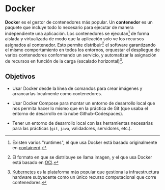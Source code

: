 # Docker

**Docker** es el gestor de contenedores más popular. Un **contenedor** es un paquete que incluye todo lo necesario para ejecutar de manera independiente una aplicación. Los contenedores se ejecutan[^1] de forma aislada y virtualizada de modo que la aplicación solo ve los recursos asignados al contenedor. Esto permite distribuir[^2] el software garantizando el mismo comportamiento en todos los entornos, orquestar el despliegue de varios contenedores conformando un servicio, y automatizar la asignación de recursos en función de la carga (escalado horizontal)[^3].

## Objetivos

- Usar Docker desde la línea de comandos para crear imágenes y arrancarlas localmente como contenedores.

- Usar Docker Compose para montar un entorno de desarrollo local que nos permita hacer lo mismo que en la práctica de Git (que usaba el entorno de desarrollo en la nube Github-Codespaces).

- Tener un entorno de desarrollo local con las herramientas necesarias para las prácticas (`git`, `java`, validadores, servidores, etc.).

[^1]: Existen varios "runtimes", el que usa Docker está basado originalmente en [containerd](https://containerd.io/).

[^2]: El formato en que se distribuye se llama imagen, y el que usa Docker está basado en [OCI](https://opencontainers.org/).

[^3]: [Kubernetes](https://kubernetes.io/) es la plataforma más popular que gestiona la infraestructura hardware subyacente como un único recurso computacional que corre contenedores.

